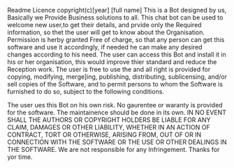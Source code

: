 Readme Licence
copyright(c)[year] [full name]
This is a Bot designed by us, Basically we Provide Business solutions to all.
This chat bot can be used to welcome new user,to get their details, and prvide only the Required information, so thet the user will get to know about the Organisation.
Permission is herby granted Free of charge, so that any person can get this software and use it accordingly, if needed he can make any desired changes according to his need.
The user can access this Bot and install it in his or her organisation, this would improve thier standard and reduce the Reception work.
The user is free to use the and all right is provided for copying, modifying, merge]ing, publishing, distributing, sublicensing, and/or sell copies of the Software, and to permit persons to whom the Software is furnished to do so, subject to the following conditions.

The user ues this Bot on his own risk.
No gaurentee or waranty is provided for the software.
The maintainence should be done in its own.
IN NO EVENT SHALL THE AUTHORS OR COPYRIGHT HOLDERS BE LIABLE FOR ANY CLAIM, DAMAGES OR OTHER LIABILITY, WHETHER IN AN ACTION OF CONTRACT, TORT OR OTHERWISE, ARISING FROM, OUT OF OR IN CONNECTION WITH THE SOFTWARE OR THE USE OR OTHER DEALINGS IN THE SOFTWARE.
We are not responsible for any Infringement.
Thanks for yor time.
